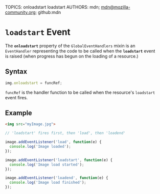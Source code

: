TOPICS: onloadstart
        loadstart
AUTHORS: mdn; mdn@mozilla-community.org; github:mdn

# `loadstart` Event

The **`onloadstart`** property of the `GlobalEventHandlers` mixin is an `EventHandler` representing
the code to be called when the **`loadstart`** event is raised (when progress has begun on the
loading of a resource.)

## Syntax

```javascript
img.onloadstart = funcRef;
```

`funcRef` is the handler function to be called when the resource's `loadstart` event fires.

## Example

```html
<img src="myImage.jpg">
```

```javascript
// 'loadstart' fires first, then 'load', then 'loadend'

image.addEventListener('load', function(e) {
  console.log('Image loaded');
});

image.addEventListener('loadstart', function(e) {
  console.log('Image load started');
});

image.addEventListener('loadend', function(e) {
  console.log('Image load finished');
});
```
